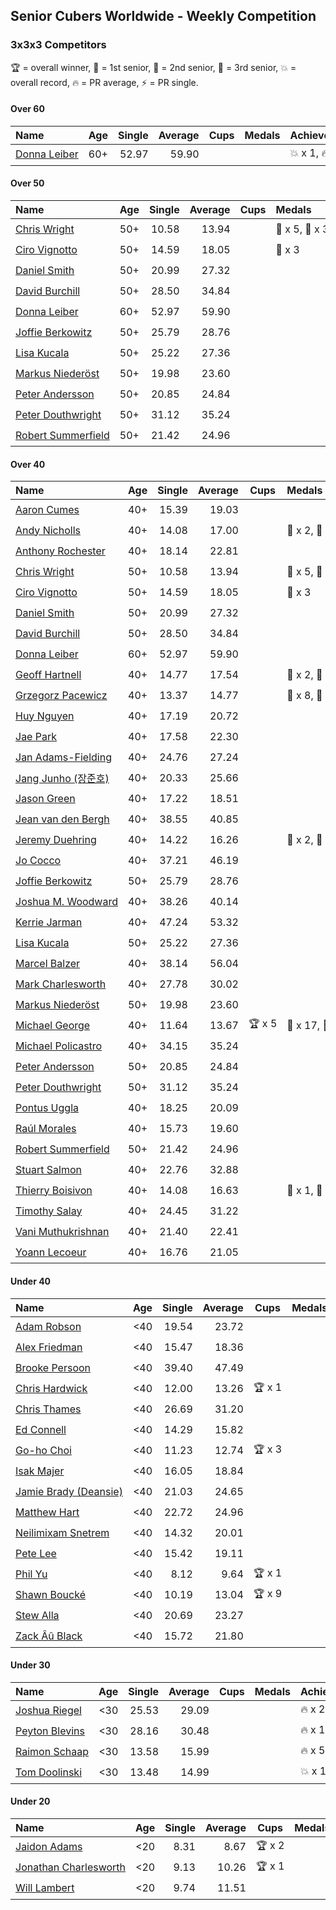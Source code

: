 ## Senior Cubers Worldwide - Weekly Competition
### 3x3x3 Competitors

🏆 = overall winner, 🥇 = 1st senior, 🥈 = 2nd senior, 🥉 = 3rd senior, 💥 = overall record, 🔥 = PR average, ⚡ = PR single.

#### Over 60

| Name | Age | Single | Average | Cups | Medals | Achievements |
| :-- | :--: | --: | --: | :--: | :-- | :-- |
| [<span style="white-space: nowrap">Donna Leiber</span>](../../persons/donna_leiber/333.md) | 60+ | 52.97 | 59.90 | <span style="white-space: nowrap"></span> | <span style="white-space: nowrap"></span> | <span style="white-space: nowrap">💥 x 1, 🔥 x 1, ⚡ x 1</span> |

#### Over 50

| Name | Age | Single | Average | Cups | Medals | Achievements |
| :-- | :--: | --: | --: | :--: | :-- | :-- |
| [<span style="white-space: nowrap">Chris Wright</span>](../../persons/chris_wright/333.md) | 50+ | 10.58 | 13.94 | <span style="white-space: nowrap"></span> | <span style="white-space: nowrap">🥇 x 5, 🥈 x 3</span> | <span style="white-space: nowrap">💥 x 4, 🔥 x 3, ⚡ x 3</span> |
| [<span style="white-space: nowrap">Ciro Vignotto</span>](../../persons/ciro_vignotto/333.md) | 50+ | 14.59 | 18.05 | <span style="white-space: nowrap"></span> | <span style="white-space: nowrap">🥉 x 3</span> | <span style="white-space: nowrap">🔥 x 2, ⚡ x 3</span> |
| [<span style="white-space: nowrap">Daniel Smith</span>](../../persons/daniel_smith/333.md) | 50+ | 20.99 | 27.32 | <span style="white-space: nowrap"></span> | <span style="white-space: nowrap"></span> | <span style="white-space: nowrap">💥 x 2, 🔥 x 4, ⚡ x 8</span> |
| [<span style="white-space: nowrap">David Burchill</span>](../../persons/david_burchill/333.md) | 50+ | 28.50 | 34.84 | <span style="white-space: nowrap"></span> | <span style="white-space: nowrap"></span> | <span style="white-space: nowrap">🔥 x 3, ⚡ x 4</span> |
| [<span style="white-space: nowrap">Donna Leiber</span>](../../persons/donna_leiber/333.md) | 60+ | 52.97 | 59.90 | <span style="white-space: nowrap"></span> | <span style="white-space: nowrap"></span> | <span style="white-space: nowrap">💥 x 1, 🔥 x 1, ⚡ x 1</span> |
| [<span style="white-space: nowrap">Joffie Berkowitz</span>](../../persons/joffie_berkowitz/333.md) | 50+ | 25.79 | 28.76 | <span style="white-space: nowrap"></span> | <span style="white-space: nowrap"></span> | <span style="white-space: nowrap">🔥 x 6, ⚡ x 3</span> |
| [<span style="white-space: nowrap">Lisa Kucala</span>](../../persons/lisa_kucala/333.md) | 50+ | 25.22 | 27.36 | <span style="white-space: nowrap"></span> | <span style="white-space: nowrap"></span> | <span style="white-space: nowrap">🔥 x 4, ⚡ x 4</span> |
| [<span style="white-space: nowrap">Markus Niederöst</span>](../../persons/markus_niederost/333.md) | 50+ | 19.98 | 23.60 | <span style="white-space: nowrap"></span> | <span style="white-space: nowrap"></span> | <span style="white-space: nowrap">🔥 x 1, ⚡ x 1</span> |
| [<span style="white-space: nowrap">Peter Andersson</span>](../../persons/peter_andersson/333.md) | 50+ | 20.85 | 24.84 | <span style="white-space: nowrap"></span> | <span style="white-space: nowrap"></span> | <span style="white-space: nowrap">🔥 x 3, ⚡ x 3</span> |
| [<span style="white-space: nowrap">Peter Douthwright</span>](../../persons/peter_douthwright/333.md) | 50+ | 31.12 | 35.24 | <span style="white-space: nowrap"></span> | <span style="white-space: nowrap"></span> | <span style="white-space: nowrap">🔥 x 5, ⚡ x 3</span> |
| [<span style="white-space: nowrap">Robert Summerfield</span>](../../persons/robert_summerfield/333.md) | 50+ | 21.42 | 24.96 | <span style="white-space: nowrap"></span> | <span style="white-space: nowrap"></span> | <span style="white-space: nowrap">🔥 x 7, ⚡ x 5</span> |

#### Over 40

| Name | Age | Single | Average | Cups | Medals | Achievements |
| :-- | :--: | --: | --: | :--: | :-- | :-- |
| [<span style="white-space: nowrap">Aaron Cumes</span>](../../persons/aaron_cumes/333.md) | 40+ | 15.39 | 19.03 | <span style="white-space: nowrap"></span> | <span style="white-space: nowrap"></span> | <span style="white-space: nowrap">🔥 x 6, ⚡ x 4</span> |
| [<span style="white-space: nowrap">Andy Nicholls</span>](../../persons/andy_nicholls/333.md) | 40+ | 14.08 | 17.00 | <span style="white-space: nowrap"></span> | <span style="white-space: nowrap">🥈 x 2, 🥉 x 4</span> | <span style="white-space: nowrap">🔥 x 4, ⚡ x 3</span> |
| [<span style="white-space: nowrap">Anthony Rochester</span>](../../persons/anthony_rochester/333.md) | 40+ | 18.14 | 22.81 | <span style="white-space: nowrap"></span> | <span style="white-space: nowrap"></span> | <span style="white-space: nowrap">🔥 x 2, ⚡ x 3</span> |
| [<span style="white-space: nowrap">Chris Wright</span>](../../persons/chris_wright/333.md) | 50+ | 10.58 | 13.94 | <span style="white-space: nowrap"></span> | <span style="white-space: nowrap">🥇 x 5, 🥈 x 3</span> | <span style="white-space: nowrap">💥 x 4, 🔥 x 3, ⚡ x 3</span> |
| [<span style="white-space: nowrap">Ciro Vignotto</span>](../../persons/ciro_vignotto/333.md) | 50+ | 14.59 | 18.05 | <span style="white-space: nowrap"></span> | <span style="white-space: nowrap">🥉 x 3</span> | <span style="white-space: nowrap">🔥 x 2, ⚡ x 3</span> |
| [<span style="white-space: nowrap">Daniel Smith</span>](../../persons/daniel_smith/333.md) | 50+ | 20.99 | 27.32 | <span style="white-space: nowrap"></span> | <span style="white-space: nowrap"></span> | <span style="white-space: nowrap">💥 x 2, 🔥 x 4, ⚡ x 8</span> |
| [<span style="white-space: nowrap">David Burchill</span>](../../persons/david_burchill/333.md) | 50+ | 28.50 | 34.84 | <span style="white-space: nowrap"></span> | <span style="white-space: nowrap"></span> | <span style="white-space: nowrap">🔥 x 3, ⚡ x 4</span> |
| [<span style="white-space: nowrap">Donna Leiber</span>](../../persons/donna_leiber/333.md) | 60+ | 52.97 | 59.90 | <span style="white-space: nowrap"></span> | <span style="white-space: nowrap"></span> | <span style="white-space: nowrap">💥 x 1, 🔥 x 1, ⚡ x 1</span> |
| [<span style="white-space: nowrap">Geoff Hartnell</span>](../../persons/geoff_hartnell/333.md) | 40+ | 14.77 | 17.54 | <span style="white-space: nowrap"></span> | <span style="white-space: nowrap">🥈 x 2, 🥉 x 5</span> | <span style="white-space: nowrap">🔥 x 7, ⚡ x 4</span> |
| [<span style="white-space: nowrap">Grzegorz Pacewicz</span>](../../persons/grzegorz_pacewicz/333.md) | 40+ | 13.37 | 14.77 | <span style="white-space: nowrap"></span> | <span style="white-space: nowrap">🥈 x 8, 🥉 x 3</span> | <span style="white-space: nowrap">🔥 x 3, ⚡ x 1</span> |
| [<span style="white-space: nowrap">Huy Nguyen</span>](../../persons/huy_nguyen/333.md) | 40+ | 17.19 | 20.72 | <span style="white-space: nowrap"></span> | <span style="white-space: nowrap"></span> | <span style="white-space: nowrap">🔥 x 3, ⚡ x 4</span> |
| [<span style="white-space: nowrap">Jae Park</span>](../../persons/jae_park/333.md) | 40+ | 17.58 | 22.30 | <span style="white-space: nowrap"></span> | <span style="white-space: nowrap"></span> | <span style="white-space: nowrap">🔥 x 5, ⚡ x 4</span> |
| [<span style="white-space: nowrap">Jan Adams-Fielding</span>](../../persons/jan_adams_fielding/333.md) | 40+ | 24.76 | 27.24 | <span style="white-space: nowrap"></span> | <span style="white-space: nowrap"></span> | <span style="white-space: nowrap">🔥 x 10, ⚡ x 7</span> |
| [<span style="white-space: nowrap">Jang Junho (장준호)</span>](../../persons/jang_junho/333.md) | 40+ | 20.33 | 25.66 | <span style="white-space: nowrap"></span> | <span style="white-space: nowrap"></span> | <span style="white-space: nowrap">🔥 x 4, ⚡ x 2</span> |
| [<span style="white-space: nowrap">Jason Green</span>](../../persons/jason_green/333.md) | 40+ | 17.22 | 18.51 | <span style="white-space: nowrap"></span> | <span style="white-space: nowrap"></span> | <span style="white-space: nowrap">🔥 x 1, ⚡ x 1</span> |
| [<span style="white-space: nowrap">Jean van den Bergh</span>](../../persons/jean_van_den_bergh/333.md) | 40+ | 38.55 | 40.85 | <span style="white-space: nowrap"></span> | <span style="white-space: nowrap"></span> | <span style="white-space: nowrap">🔥 x 1, ⚡ x 1</span> |
| [<span style="white-space: nowrap">Jeremy Duehring</span>](../../persons/jeremy_duehring/333.md) | 40+ | 14.22 | 16.26 | <span style="white-space: nowrap"></span> | <span style="white-space: nowrap">🥈 x 2, 🥉 x 3</span> | <span style="white-space: nowrap">🔥 x 6, ⚡ x 3</span> |
| [<span style="white-space: nowrap">Jo Cocco</span>](../../persons/jo_cocco/333.md) | 40+ | 37.21 | 46.19 | <span style="white-space: nowrap"></span> | <span style="white-space: nowrap"></span> | <span style="white-space: nowrap">🔥 x 5, ⚡ x 4</span> |
| [<span style="white-space: nowrap">Joffie Berkowitz</span>](../../persons/joffie_berkowitz/333.md) | 50+ | 25.79 | 28.76 | <span style="white-space: nowrap"></span> | <span style="white-space: nowrap"></span> | <span style="white-space: nowrap">🔥 x 6, ⚡ x 3</span> |
| [<span style="white-space: nowrap">Joshua M. Woodward</span>](../../persons/joshua_m_woodward/333.md) | 40+ | 38.26 | 40.14 | <span style="white-space: nowrap"></span> | <span style="white-space: nowrap"></span> | <span style="white-space: nowrap">🔥 x 3, ⚡ x 2</span> |
| [<span style="white-space: nowrap">Kerrie Jarman</span>](../../persons/kerrie_jarman/333.md) | 40+ | 47.24 | 53.32 | <span style="white-space: nowrap"></span> | <span style="white-space: nowrap"></span> | <span style="white-space: nowrap">🔥 x 1, ⚡ x 1</span> |
| [<span style="white-space: nowrap">Lisa Kucala</span>](../../persons/lisa_kucala/333.md) | 50+ | 25.22 | 27.36 | <span style="white-space: nowrap"></span> | <span style="white-space: nowrap"></span> | <span style="white-space: nowrap">🔥 x 4, ⚡ x 4</span> |
| [<span style="white-space: nowrap">Marcel Balzer</span>](../../persons/marcel_balzer/333.md) | 40+ | 38.14 | 56.04 | <span style="white-space: nowrap"></span> | <span style="white-space: nowrap"></span> | <span style="white-space: nowrap">🔥 x 2, ⚡ x 2</span> |
| [<span style="white-space: nowrap">Mark Charlesworth</span>](../../persons/mark_charlesworth/333.md) | 40+ | 27.78 | 30.02 | <span style="white-space: nowrap"></span> | <span style="white-space: nowrap"></span> | <span style="white-space: nowrap">🔥 x 2, ⚡ x 2</span> |
| [<span style="white-space: nowrap">Markus Niederöst</span>](../../persons/markus_niederost/333.md) | 50+ | 19.98 | 23.60 | <span style="white-space: nowrap"></span> | <span style="white-space: nowrap"></span> | <span style="white-space: nowrap">🔥 x 1, ⚡ x 1</span> |
| [<span style="white-space: nowrap">Michael George</span>](../../persons/michael_george/333.md) | 40+ | 11.64 | 13.67 | <span style="white-space: nowrap">🏆 x 5</span> | <span style="white-space: nowrap">🥇 x 17, 🥈 x 4</span> | <span style="white-space: nowrap">💥 x 5, 🔥 x 5, ⚡ x 3</span> |
| [<span style="white-space: nowrap">Michael Policastro</span>](../../persons/michael_policastro/333.md) | 40+ | 34.15 | 35.24 | <span style="white-space: nowrap"></span> | <span style="white-space: nowrap"></span> | <span style="white-space: nowrap">🔥 x 1, ⚡ x 1</span> |
| [<span style="white-space: nowrap">Peter Andersson</span>](../../persons/peter_andersson/333.md) | 50+ | 20.85 | 24.84 | <span style="white-space: nowrap"></span> | <span style="white-space: nowrap"></span> | <span style="white-space: nowrap">🔥 x 3, ⚡ x 3</span> |
| [<span style="white-space: nowrap">Peter Douthwright</span>](../../persons/peter_douthwright/333.md) | 50+ | 31.12 | 35.24 | <span style="white-space: nowrap"></span> | <span style="white-space: nowrap"></span> | <span style="white-space: nowrap">🔥 x 5, ⚡ x 3</span> |
| [<span style="white-space: nowrap">Pontus Uggla</span>](../../persons/pontus_uggla/333.md) | 40+ | 18.25 | 20.09 | <span style="white-space: nowrap"></span> | <span style="white-space: nowrap"></span> | <span style="white-space: nowrap">🔥 x 1, ⚡ x 1</span> |
| [<span style="white-space: nowrap">Raúl Morales</span>](../../persons/raul_morales/333.md) | 40+ | 15.73 | 19.60 | <span style="white-space: nowrap"></span> | <span style="white-space: nowrap"></span> | <span style="white-space: nowrap">🔥 x 1, ⚡ x 1</span> |
| [<span style="white-space: nowrap">Robert Summerfield</span>](../../persons/robert_summerfield/333.md) | 50+ | 21.42 | 24.96 | <span style="white-space: nowrap"></span> | <span style="white-space: nowrap"></span> | <span style="white-space: nowrap">🔥 x 7, ⚡ x 5</span> |
| [<span style="white-space: nowrap">Stuart Salmon</span>](../../persons/stuart_salmon/333.md) | 40+ | 22.76 | 32.88 | <span style="white-space: nowrap"></span> | <span style="white-space: nowrap"></span> | <span style="white-space: nowrap">🔥 x 1, ⚡ x 1</span> |
| [<span style="white-space: nowrap">Thierry Boisivon</span>](../../persons/thierry_boisivon/333.md) | 40+ | 14.08 | 16.63 | <span style="white-space: nowrap"></span> | <span style="white-space: nowrap">🥈 x 1, 🥉 x 4</span> | <span style="white-space: nowrap">🔥 x 2, ⚡ x 5</span> |
| [<span style="white-space: nowrap">Timothy Salay</span>](../../persons/timothy_salay/333.md) | 40+ | 24.45 | 31.22 | <span style="white-space: nowrap"></span> | <span style="white-space: nowrap"></span> | <span style="white-space: nowrap">🔥 x 3, ⚡ x 4</span> |
| [<span style="white-space: nowrap">Vani Muthukrishnan</span>](../../persons/vani_muthukrishnan/333.md) | 40+ | 21.40 | 22.41 | <span style="white-space: nowrap"></span> | <span style="white-space: nowrap"></span> | <span style="white-space: nowrap">🔥 x 1, ⚡ x 1</span> |
| [<span style="white-space: nowrap">Yoann Lecoeur</span>](../../persons/yoann_lecoeur/333.md) | 40+ | 16.76 | 21.05 | <span style="white-space: nowrap"></span> | <span style="white-space: nowrap"></span> | <span style="white-space: nowrap">🔥 x 1, ⚡ x 3</span> |

#### Under 40

| Name | Age | Single | Average | Cups | Medals | Achievements |
| :-- | :--: | --: | --: | :--: | :-- | :-- |
| [<span style="white-space: nowrap">Adam Robson</span>](../../persons/adam_robson/333.md) | <40 | 19.54 | 23.72 | <span style="white-space: nowrap"></span> | <span style="white-space: nowrap"></span> | <span style="white-space: nowrap">🔥 x 4, ⚡ x 6</span> |
| [<span style="white-space: nowrap">Alex Friedman</span>](../../persons/alex_friedman/333.md) | <40 | 15.47 | 18.36 | <span style="white-space: nowrap"></span> | <span style="white-space: nowrap"></span> | <span style="white-space: nowrap">🔥 x 3, ⚡ x 3</span> |
| [<span style="white-space: nowrap">Brooke Persoon</span>](../../persons/brooke_persoon/333.md) | <40 | 39.40 | 47.49 | <span style="white-space: nowrap"></span> | <span style="white-space: nowrap"></span> | <span style="white-space: nowrap">🔥 x 2, ⚡ x 2</span> |
| [<span style="white-space: nowrap">Chris Hardwick</span>](../../persons/chris_hardwick/333.md) | <40 | 12.00 | 13.26 | <span style="white-space: nowrap">🏆 x 1</span> | <span style="white-space: nowrap"></span> | <span style="white-space: nowrap">🔥 x 3, ⚡ x 3</span> |
| [<span style="white-space: nowrap">Chris Thames</span>](../../persons/chris_thames/333.md) | <40 | 26.69 | 31.20 | <span style="white-space: nowrap"></span> | <span style="white-space: nowrap"></span> | <span style="white-space: nowrap">🔥 x 4, ⚡ x 4</span> |
| [<span style="white-space: nowrap">Ed Connell</span>](../../persons/ed_connell/333.md) | <40 | 14.29 | 15.82 | <span style="white-space: nowrap"></span> | <span style="white-space: nowrap"></span> | <span style="white-space: nowrap">🔥 x 7, ⚡ x 1</span> |
| [<span style="white-space: nowrap">Go-ho Choi</span>](../../persons/go_ho_choi/333.md) | <40 | 11.23 | 12.74 | <span style="white-space: nowrap">🏆 x 3</span> | <span style="white-space: nowrap"></span> | <span style="white-space: nowrap">💥 x 2, 🔥 x 3, ⚡ x 3</span> |
| [<span style="white-space: nowrap">Isak Majer</span>](../../persons/isak_majer/333.md) | <40 | 16.05 | 18.84 | <span style="white-space: nowrap"></span> | <span style="white-space: nowrap"></span> | <span style="white-space: nowrap">🔥 x 4, ⚡ x 4</span> |
| [<span style="white-space: nowrap">Jamie Brady (Deansie)</span>](../../persons/jamie_brady/333.md) | <40 | 21.03 | 24.65 | <span style="white-space: nowrap"></span> | <span style="white-space: nowrap"></span> | <span style="white-space: nowrap">🔥 x 1, ⚡ x 2</span> |
| [<span style="white-space: nowrap">Matthew Hart</span>](../../persons/matthew_hart/333.md) | <40 | 22.72 | 24.96 | <span style="white-space: nowrap"></span> | <span style="white-space: nowrap"></span> | <span style="white-space: nowrap">🔥 x 1, ⚡ x 1</span> |
| [<span style="white-space: nowrap">Neilimixam Snetrem</span>](../../persons/neilimixam_snetrem/333.md) | <40 | 14.32 | 20.01 | <span style="white-space: nowrap"></span> | <span style="white-space: nowrap"></span> | <span style="white-space: nowrap">🔥 x 1, ⚡ x 1</span> |
| [<span style="white-space: nowrap">Pete Lee</span>](../../persons/pete_lee/333.md) | <40 | 15.42 | 19.11 | <span style="white-space: nowrap"></span> | <span style="white-space: nowrap"></span> | <span style="white-space: nowrap">🔥 x 5, ⚡ x 3</span> |
| [<span style="white-space: nowrap">Phil Yu</span>](../../persons/phil_yu/333.md) | <40 | 8.12 | 9.64 | <span style="white-space: nowrap">🏆 x 1</span> | <span style="white-space: nowrap"></span> | <span style="white-space: nowrap">💥 x 1, 🔥 x 1, ⚡ x 1</span> |
| [<span style="white-space: nowrap">Shawn Boucké</span>](../../persons/shawn_boucke/333.md) | <40 | 10.19 | 13.04 | <span style="white-space: nowrap">🏆 x 9</span> | <span style="white-space: nowrap"></span> | <span style="white-space: nowrap">💥 x 2, 🔥 x 4, ⚡ x 2</span> |
| [<span style="white-space: nowrap">Stew Alla</span>](../../persons/stew_alla/333.md) | <40 | 20.69 | 23.27 | <span style="white-space: nowrap"></span> | <span style="white-space: nowrap"></span> | <span style="white-space: nowrap">🔥 x 1, ⚡ x 1</span> |
| [<span style="white-space: nowrap">Zack Âû Black</span>](../../persons/zack_au_black/333.md) | <40 | 15.72 | 21.80 | <span style="white-space: nowrap"></span> | <span style="white-space: nowrap"></span> | <span style="white-space: nowrap">🔥 x 2, ⚡ x 2</span> |

#### Under 30

| Name | Age | Single | Average | Cups | Medals | Achievements |
| :-- | :--: | --: | --: | :--: | :-- | :-- |
| [<span style="white-space: nowrap">Joshua Riegel</span>](../../persons/joshua_riegel/333.md) | <30 | 25.53 | 29.09 | <span style="white-space: nowrap"></span> | <span style="white-space: nowrap"></span> | <span style="white-space: nowrap">🔥 x 2, ⚡ x 2</span> |
| [<span style="white-space: nowrap">Peyton Blevins</span>](../../persons/peyton_blevins/333.md) | <30 | 28.16 | 30.48 | <span style="white-space: nowrap"></span> | <span style="white-space: nowrap"></span> | <span style="white-space: nowrap">🔥 x 1, ⚡ x 1</span> |
| [<span style="white-space: nowrap">Raimon Schaap</span>](../../persons/raimon_schaap/333.md) | <30 | 13.58 | 15.99 | <span style="white-space: nowrap"></span> | <span style="white-space: nowrap"></span> | <span style="white-space: nowrap">🔥 x 5, ⚡ x 4</span> |
| [<span style="white-space: nowrap">Tom Doolinski</span>](../../persons/tom_doolinski/333.md) | <30 | 13.48 | 14.99 | <span style="white-space: nowrap"></span> | <span style="white-space: nowrap"></span> | <span style="white-space: nowrap">💥 x 1, 🔥 x 1, ⚡ x 1</span> |

#### Under 20

| Name | Age | Single | Average | Cups | Medals | Achievements |
| :-- | :--: | --: | --: | :--: | :-- | :-- |
| [<span style="white-space: nowrap">Jaidon Adams</span>](../../persons/jaidon_adams/333.md) | <20 | 8.31 | 8.67 | <span style="white-space: nowrap">🏆 x 2</span> | <span style="white-space: nowrap"></span> | <span style="white-space: nowrap">💥 x 1, 🔥 x 1, ⚡ x 1</span> |
| [<span style="white-space: nowrap">Jonathan Charlesworth</span>](../../persons/jonathan_charlesworth/333.md) | <20 | 9.13 | 10.26 | <span style="white-space: nowrap">🏆 x 1</span> | <span style="white-space: nowrap"></span> | <span style="white-space: nowrap">🔥 x 1, ⚡ x 1</span> |
| [<span style="white-space: nowrap">Will Lambert</span>](../../persons/will_lambert/333.md) | <20 | 9.74 | 11.51 | <span style="white-space: nowrap"></span> | <span style="white-space: nowrap"></span> | <span style="white-space: nowrap">🔥 x 1, ⚡ x 1</span> |


<!-- Global site tag (gtag.js) - Google Analytics -->
<script async src="https://www.googletagmanager.com/gtag/js?id=UA-86348435-3"></script>
<script>window.dataLayer = window.dataLayer || []; function gtag() {dataLayer.push(arguments);} gtag('js', new Date()); gtag('config', 'UA-86348435-3');</script>
